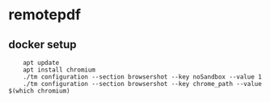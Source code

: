 # remotepdf


## docker setup


````
    apt update
    apt install chromium
    ./tm configuration --section browsershot --key noSandbox --value 1
    ./tm configuration --section browsershot --key chrome_path --value $(which chromium)
````

